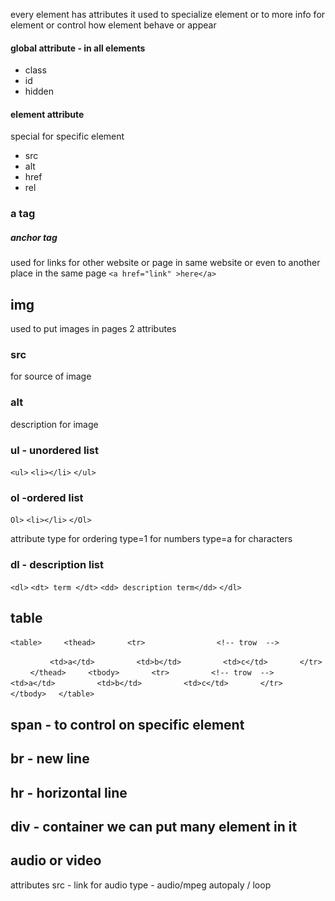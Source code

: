 every element has attributes it used to specialize element 
or to more info for element or control how element behave or appear
#### global attribute - in all elements

- class 
- id 
- hidden


#### element attribute
 special for specific element 
- src
- alt
- href 
- rel


### a tag

##### anchor tag 
used for links for other website or page in same website or even to another
place in the same page 
`<a href="link" >here</a>`


## img
used to put images in pages
2 attributes 
### src  
for source of image 
### alt 
description for image


### ul - unordered list
`<ul>`
`<li></li>`
`</ul>`

### ol -ordered list
`Ol>`
`<li></li>`
`</Ol>`

attribute type for ordering
type=1 for numbers
type=a for characters


### dl - description list
`<dl>`
`<dt> term </dt>`
`<dd> description term</dd>`
`</dl>`


## table 

`<table>`
        `<thead>`
            `<tr>`
            
                `<!-- trow  -->`

                `<td>a</td>`
                `<td>b</td>`
                `<td>c</td>`
            `</tr>`
        `</thead>`
        `<tbody>`
            `<tr>`
                `<!-- trow  -->`
                `<td>a</td>`
                `<td>b</td>`
                `<td>c</td>`
            `</tr>`
        `</tbody>`
    `</table>`


## span - to control on specific element
## br - new line

## hr - horizontal line

## div - container we can put many element in it


## audio or video
attributes
src - link for audio
type - audio/mpeg
autopaly / loop
